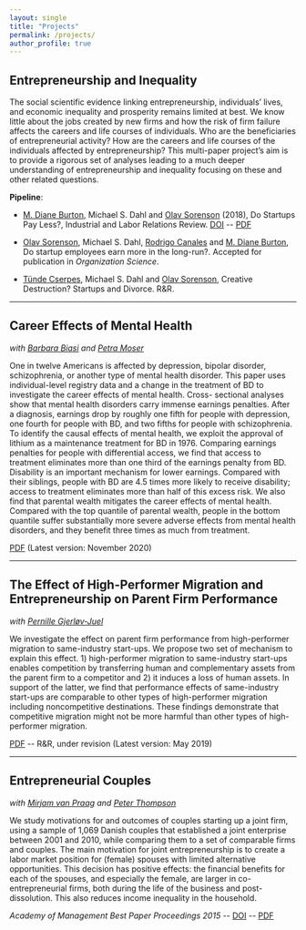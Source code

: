```yaml
---
layout: single
title: "Projects"
permalink: /projects/
author_profile: true
---
```


## Entrepreneurship and Inequality

The social scientific evidence linking entrepreneurship, individuals’ lives, and economic inequality and prosperity remains limited at best. We know little about the jobs created by new firms and how the risk of firm failure affects the careers and life courses of individuals. Who are the beneficiaries of entrepreneurial activity? How are the careers and life courses of the individuals affected by entrepreneurship? This multi-paper project’s aim is to provide a rigorous set of analyses leading to a much deeper understanding of entrepreneurship and inequality focusing on these and other related questions.

__Pipeline__:

  * [M. Diane Burton](https://scholar.google.com/citations?user=dreTJDYAAAAJ&hl=da), Michael S. Dahl and [Olav Sorenson](http://www.olavsorenson.net) (2018), Do Startups Pay Less?, Industrial and Labor Relations Review. [DOI](https://doi.org/10.1177/0019793917747240) -- [PDF](https://michaeldahl.github.io/files/pubs/Burton-etal-2018-ILRR.pdf)

  * [Olav Sorenson](http://www.olavsorenson.net), Michael S. Dahl, [Rodrigo Canales](https://scholar.google.com/citations?user=TUt5VNMAAAAJ&hl=en) and [M. Diane Burton](https://scholar.google.com/citations?user=dreTJDYAAAAJ&hl=da), Do startup employees earn more in the long-run?. Accepted for publication in *Organization Science*.

  * [Tünde Cserpes](https://www.tundecserpes.com/), Michael S. Dahl and [Olav Sorenson](http://www.olavsorenson.net), Creative Destruction? Startups and Divorce. R&R.

___

## Career Effects of Mental Health

*with [Barbara Biasi](https://www.barbarabiasi.com) and [Petra Moser](https://www.petramoser.net)*

One in twelve Americans is affected by depression, bipolar disorder, schizophrenia, or another type of mental health disorder. This paper uses individual-level registry data and a change in the treatment of BD to investigate the career effects of mental health. Cross- sectional analyses show that mental health disorders carry immense earnings penalties. After a diagnosis, earnings drop by roughly one fifth for people with depression, one fourth for people with BD, and two fifths for people with schizophrenia. To identify the causal effects of mental health, we exploit the approval of lithium as a maintenance treatment for BD in 1976. Comparing earnings penalties for people with differential access, we find that access to treatment eliminates more than one third of the earnings penalty from BD. Disability is an important mechanism for lower earnings. Compared with their siblings, people with BD are 4.5 times more likely to receive disability; access to treatment eliminates more than half of this excess risk. We also find that parental wealth mitigates the career effects of mental health. Compared with the top quantile of parental wealth, people in the bottom quantile suffer substantially more severe adverse effects from mental health disorders, and they benefit three times as much from treatment.

[PDF](https://www.barbarabiasi.com/uploads/1/0/1/2/101280322/biasidahlmoser_mentalhealth.pdf) (Latest version: November 2020)

___

## The Effect of High-Performer Migration and Entrepreneurship on Parent Firm Performance

*with [Pernille Gjerløv-Juel](https://vbn.aau.dk/en/persons/116672)*

We investigate the effect on parent firm performance from high-performer migration to same-industry start-ups. We propose two set of mechanism to explain this effect. 1) high-performer migration to same-industry start-ups enables competition by transferring human and complementary assets from the parent firm to a competitor and 2) it induces a loss of human assets. In support of the latter, we find that performance effects of same-industry start-ups are comparable to other types of high-performer migration including noncompetitive destinations. These findings demonstrate that competitive migration might not be more harmful than other types of high-performer migration.

[PDF](https://michaeldahl.github.io/files/wp/HighPerformers_2019.pdf) -- R&R, under revision (Latest version: May 2019)

___

## Entrepreneurial Couples

*with [Mirjam van Praag](https://scholar.google.com/citations?user=_DG87ikAAAAJ&hl=da) and [Peter Thompson](https://scholar.google.com/citations?user=JfUVbEsAAAAJ&hl=da)*

We study motivations for and outcomes of couples starting up a joint firm, using a sample of 1,069 Danish couples that established a joint enterprise between 2001 and 2010, while comparing them to a set of comparable firms and couples. The main motivation for joint entrepreneurship is to create a labor market position for (female) spouses with limited alternative opportunities. This decision has positive effects: the financial benefits for each of the spouses, and especially the female, are larger in co-entrepreneurial firms, both during the life of the business and post-dissolution. This also reduces income inequality in the household.

_Academy of Management Best Paper Proceedings 2015_ -- [DOI](https://dx.doi.org/10.5465/AMBPP.2015.204) -- [PDF](https://michaeldahl.github.io/files/pubs/Dahl-VanPraag-Thompson-2015-AOM.pdf)



